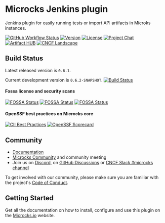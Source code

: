 # Microcks Jenkins plugin

Jenkins plugin for easily running tests or import API artifacts in Microks instances.

[![GitHub Workflow Status](https://img.shields.io/github/actions/workflow/status/microcks/microcks-jenkins-plugin/build-verify.yml?logo=github&style=for-the-badge)](https://github.com/microcks/microcks-jenkins-plugin/actions)
[![Version](https://img.shields.io/maven-central/v/io.github.microcks/microcks-jenkins-plugin?color=blue&style=for-the-badge)]((https://search.maven.org/artifact/io.github.microcks/microcks))
[![License](https://img.shields.io/github/license/microcks/microcks?style=for-the-badge&logo=apache)](https://www.apache.org/licenses/LICENSE-2.0)
[![Project Chat](https://img.shields.io/badge/discord-microcks-pink.svg?color=7289da&style=for-the-badge&logo=discord)](https://microcks.io/discord-invite/)
[![Artifact HUB](https://img.shields.io/endpoint?url=https://artifacthub.io/badge/repository/microcks&style=for-the-badge)](https://artifacthub.io/packages/search?repo=microcks)
[![CNCF Landscape](https://img.shields.io/badge/CNCF%20Landscape-5699C6?style=for-the-badge&logo=cncf)](https://landscape.cncf.io/?item=app-definition-and-development--application-definition-image-build--microcks)

## Build Status

Latest released version is `0.6.1`.

Current development version is `0.6.2-SNAPSHOT`. [![Build Status](https://img.shields.io/github/actions/workflow/status/microcks/microcks-jenkins-plugin/build-verify.yml?logo=github&style=for-the-badge)](https://github.com/microcks/microcks-jenkins-plugin/actions)

#### Fossa license and security scans

[![FOSSA Status](https://app.fossa.com/api/projects/git%2Bgithub.com%2Fmicrocks%2Fmicrocks-jenkins-plugin.svg?type=shield&issueType=license)](https://app.fossa.com/projects/git%2Bgithub.com%2Fmicrocks%2Fmicrocks-jenkins-plugin?ref=badge_shield&issueType=license)
[![FOSSA Status](https://app.fossa.com/api/projects/git%2Bgithub.com%2Fmicrocks%2Fmicrocks-jenkins-plugin.svg?type=shield&issueType=security)](https://app.fossa.com/projects/git%2Bgithub.com%2Fmicrocks%2Fmicrocks-jenkins-plugin?ref=badge_shield&issueType=security)
[![FOSSA Status](https://app.fossa.com/api/projects/git%2Bgithub.com%2Fmicrocks%2Fmicrocks-jenkins-plugin.svg?type=small)](https://app.fossa.com/projects/git%2Bgithub.com%2Fmicrocks%2Fmicrocks-jenkins-plugin?ref=badge_small)

#### OpenSSF best practices on Microcks core

[![CII Best Practices](https://bestpractices.coreinfrastructure.org/projects/7513/badge)](https://bestpractices.coreinfrastructure.org/projects/7513)
[![OpenSSF Scorecard](https://api.securityscorecards.dev/projects/github.com/microcks/microcks/badge)](https://securityscorecards.dev/viewer/?uri=github.com/microcks/microcks)

## Community

* [Documentation](https://microcks.io/documentation/tutorials/getting-started/)
* [Microcks Community](https://github.com/microcks/community) and community meeting
* Join us on [Discord](https://microcks.io/discord-invite/), on [GitHub Discussions](https://github.com/orgs/microcks/discussions) or [CNCF Slack #microcks channel](https://cloud-native.slack.com/archives/C05BYHW1TNJ)

To get involved with our community, please make sure you are familiar with the project's [Code of Conduct](./CODE_OF_CONDUCT.md).

## Getting Started

Get all the documentation on how to install, configure and use this plugin on the [Microcks.io](https://microcks.io/documentation/guides/automation/jenkins/) website.